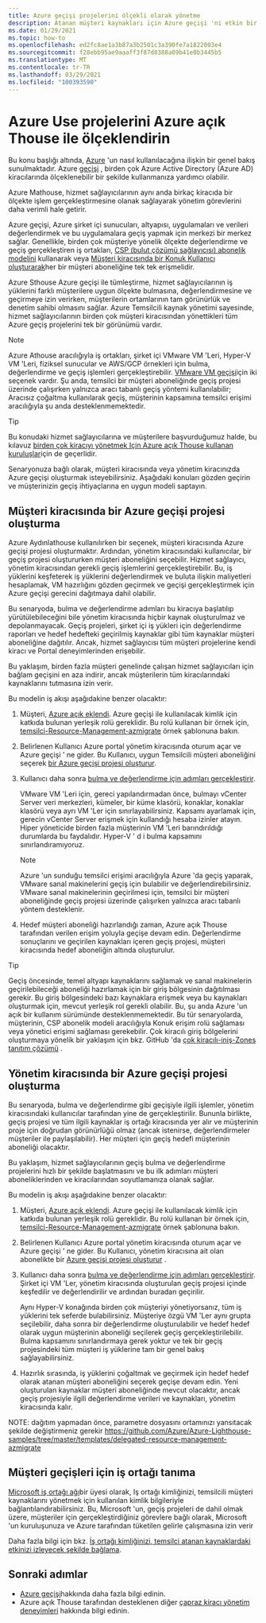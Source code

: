 ```yaml
---
title: Azure geçişi projelerini ölçekli olarak yönetme
description: Atanan müşteri kaynakları için Azure geçişi 'ni etkin bir şekilde kullanmayı öğrenin.
ms.date: 01/29/2021
ms.topic: how-to
ms.openlocfilehash: ed2fc8ae1a3b87a3b2501c3a390fe7a1822003e4
ms.sourcegitcommit: f28ebb95ae9aaaff3f87d8388a09b41e0b3445b5
ms.translationtype: MT
ms.contentlocale: tr-TR
ms.lasthandoff: 03/29/2021
ms.locfileid: "100393590"
---
```

# <a name="manage-azure-migrate-projects-at-scale-with-azure-lighthouse"></a>Azure Use projelerini Azure açık Thouse ile ölçeklendirin

Bu konu başlığı altında, [Azure](../overview.md) 'un nasıl kullanılacağına ilişkin bir genel bakış sunulmaktadır. Azure [geçişi](../../migrate/migrate-services-overview.md) , birden çok Azure Active Directory (Azure AD) kiracılarında ölçeklenebilir bir şekilde kullanmanıza yardımcı olabilir.

Azure Mathouse, hizmet sağlayıcılarının aynı anda birkaç kiracıda bir ölçekte işlem gerçekleştirmesine olanak sağlayarak yönetim görevlerini daha verimli hale getirir.

Azure geçişi, Azure şirket içi sunucuları, altyapısı, uygulamaları ve verileri değerlendirmek ve bu uygulamalara geçiş yapmak için merkezi bir merkez sağlar. Genellikle, birden çok müşteriye yönelik ölçekte değerlendirme ve geçiş gerçekleştiren iş ortakları, [CSP (bulut çözümü sağlayıcısı) abonelik modelini](/partner-center/customers-revoke-admin-privileges) kullanarak veya [Müşteri kiracısında bir Konuk Kullanıcı oluşturarak](../../active-directory/external-identities/what-is-b2b.md)her bir müşteri aboneliğine tek tek erişmelidir.

Azure Sthouse Azure geçişi ile tümleştirme, hizmet sağlayıcılarının iş yüklerini farklı müşterilere uygun ölçekte bulmasına, değerlendirmesine ve geçirmeye izin verirken, müşterilerin ortamlarının tam görünürlük ve denetim sahibi olmasını sağlar. Azure Temsilcili kaynak yönetimi sayesinde, hizmet sağlayıcılarının birden çok müşteri kiracısından yönettikleri tüm Azure geçiş projelerini tek bir görünümü vardır.

> [!NOTE]
> Azure Athouse aracılığıyla iş ortakları, şirket içi VMware VM 'Leri, Hyper-V VM 'Leri, fiziksel sunucular ve AWS/GCP örnekleri için bulma, değerlendirme ve geçiş işlemleri gerçekleştirebilir. [VMware VM geçişi](../../migrate/server-migrate-overview.md)için iki seçenek vardır. Şu anda, temsilci bir müşteri aboneliğinde geçiş projesi üzerinde çalışırken yalnızca aracı tabanlı geçiş yöntemi kullanılabilir; Aracısız çoğaltma kullanılarak geçiş, müşterinin kapsamına temsilci erişimi aracılığıyla şu anda desteklenmemektedir.

> [!TIP]
> Bu konudaki hizmet sağlayıcılarına ve müşterilere başvurduğumuz halde, bu kılavuz [birden çok kiracıyı yönetmek Için Azure açık Thouse kullanan kuruluşlar](../concepts/enterprise.md)için de geçerlidir.

Senaryonuza bağlı olarak, müşteri kiracısında veya yönetim kiracınızda Azure geçişi oluşturmak isteyebilirsiniz. Aşağıdaki konuları gözden geçirin ve müşterinizin geçiş ihtiyaçlarına en uygun modeli saptayın.

## <a name="create-an-azure-migrate-project-in-the-customer-tenant"></a>Müşteri kiracısında bir Azure geçişi projesi oluşturma

Azure Aydınlathouse kullanılırken bir seçenek, müşteri kiracısında Azure geçişi projesi oluşturmaktır. Ardından, yönetim kiracısındaki kullanıcılar, bir geçiş projesi oluştururken müşteri aboneliğini seçebilir. Hizmet sağlayıcı, yönetim kiracısından gerekli geçiş işlemlerini gerçekleştirebilir. Bu, iş yüklerini keşfeterek iş yüklerini değerlendirmek ve buluta ilişkin maliyetleri hesaplamak, VM hazırlığını gözden geçirmek ve geçişi gerçekleştirmek için Azure geçişi gerecini dağıtmaya dahil olabilir.

Bu senaryoda, bulma ve değerlendirme adımları bu kiracıya başlatılıp yürütülebileceğini bile yönetim kiracısında hiçbir kaynak oluşturulmaz ve depolanmayacak. Geçiş projeleri, şirket içi iş yükleri için değerlendirme raporları ve hedef hedefteki geçirilmiş kaynaklar gibi tüm kaynaklar müşteri aboneliğine dağıtılır. Ancak, hizmet sağlayıcısı tüm müşteri projelerine kendi kiracı ve Portal deneyimlerinden erişebilir.

Bu yaklaşım, birden fazla müşteri genelinde çalışan hizmet sağlayıcıları için bağlam geçişini en aza indirir, ancak müşterilerin tüm kiracılarındaki kaynaklarını tutmasına izin verir.

Bu modelin iş akışı aşağıdakine benzer olacaktır:

1. Müşteri, [Azure açık eklendi](onboard-customer.md). Azure geçişi ile kullanılacak kimlik için katkıda bulunan yerleşik rolü gereklidir. Bu rolü kullanan bir örnek için, [temsilci-Resource-Management-azmigrate](https://github.com/Azure/Azure-Lighthouse-samples/tree/master/templates/delegated-resource-management-azmigrate) örnek şablonuna bakın.
1. Belirlenen Kullanıcı Azure portal yönetim kiracısında oturum açar ve Azure geçişi ' ne gider. Bu Kullanıcı, uygun Temsilcili müşteri aboneliğini seçerek [bir Azure geçişi projesi oluşturur](../../migrate/create-manage-projects.md).
1. Kullanıcı daha sonra [bulma ve değerlendirme için adımları gerçekleştirir](../../migrate/tutorial-discover-vmware.md).

   VMware VM 'Leri için, gereci yapılandırmadan önce, bulmayı vCenter Server veri merkezleri, kümeler, bir küme klasörü, konaklar, konaklar klasörü veya ayrı VM 'Ler için sınırlayabilirsiniz. Kapsamı ayarlamak için, gerecin vCenter Server erişmek için kullandığı hesaba izinler atayın. Hiper yöneticide birden fazla müşterinin VM 'Leri barındırıldığı durumlarda bu faydalıdır. Hyper-V ' d i bulma kapsamını sınırlandıramıyoruz.

    > [!NOTE]
    > Azure 'un sunduğu temsilci erişimi aracılığıyla Azure 'da geçiş yaparak, VMware sanal makinelerini geçiş için bulabilir ve değerlendirebilirsiniz. VMware sanal makinelerinin geçirilmesi için, temsilci bir müşteri aboneliğinde geçiş projesi üzerinde çalışırken yalnızca aracı tabanlı yöntem desteklenir.

1. Hedef müşteri aboneliği hazırlandığı zaman, Azure açık Thouse tarafından verilen erişim yoluyla geçişe devam edin. Değerlendirme sonuçlarını ve geçirilen kaynakları içeren geçiş projesi, müşteri kiracısında hedef aboneliğin altında oluşturulur.

> [!TIP]
> Geçiş öncesinde, temel altyapı kaynaklarını sağlamak ve sanal makinelerin geçirilebileceği aboneliği hazırlamak için bir giriş bölgesinin dağıtılması gerekir. Bu giriş bölgesindeki bazı kaynaklara erişmek veya bu kaynakları oluşturmak için, mevcut yerleşik rol gerekli olabilir. Bu, şu anda Azure 'un açık bir kullanım sürümünde desteklenmemektedir. Bu tür senaryolarda, müşterinin, CSP abonelik modeli aracılığıyla Konuk erişim rolü sağlaması veya yönetici erişimi sağlaması gerekebilir. Çok kiracılı giriş bölgelerini oluşturmaya yönelik bir yaklaşım için bkz. GitHub 'da [çok kiracılı-iniş-Zones tanıtım çözümü](https://github.com/Azure/Multi-tenant-Landing-Zones) .

## <a name="create-an-azure-migrate-project-in-the-managing-tenant"></a>Yönetim kiracısında bir Azure geçişi projesi oluşturma

Bu senaryoda, bulma ve değerlendirme gibi geçişiyle ilgili işlemler, yönetim kiracısındaki kullanıcılar tarafından yine de gerçekleştirilir. Bununla birlikte, geçiş projesi ve tüm ilgili kaynaklar iş ortağı kiracısında yer alır ve müşterinin proje için doğrudan görünürlüğü olmaz (ancak istenirse, değerlendirmeler müşteriler ile paylaşılabilir). Her müşteri için geçiş hedefi müşterinin aboneliği olacaktır.

Bu yaklaşım, hizmet sağlayıcılarının geçiş bulma ve değerlendirme projelerini hızlı bir şekilde başlatmasını ve bu ilk adımları müşteri aboneliklerinden ve kiracılarından soyutlamanıza olanak sağlar.

Bu modelin iş akışı aşağıdakine benzer olacaktır:

1. Müşteri, [Azure açık eklendi](onboard-customer.md). Azure geçişi ile kullanılacak kimlik için katkıda bulunan yerleşik rolü gereklidir. Bu rolü kullanan bir örnek için, [temsilci-Resource-Management-azmigrate](https://github.com/Azure/Azure-Lighthouse-samples/tree/master/templates/delegated-resource-management-azmigrate) örnek şablonuna bakın.
1. Belirlenen Kullanıcı Azure portal yönetim kiracısında oturum açar ve Azure geçişi ' ne gider. Bu Kullanıcı, yönetim kiracısına ait olan abonelikte bir [Azure geçişi projesi oluşturur](../../migrate/create-manage-projects.md) .
1. Kullanıcı daha sonra [bulma ve değerlendirme için adımları gerçekleştirir](../../migrate/tutorial-discover-vmware.md). Şirket içi VM 'Ler, yönetim kiracısında oluşturulan geçiş projesi içinde keşfedilir ve değerlendirilir ve ardından buradan geçirilir.

   Aynı Hyper-V konağında birden çok müşteriyi yönetiyorsanız, tüm iş yüklerini tek seferde bulabilirsiniz. Müşteriye özgü VM 'Ler aynı grupta seçilebilir, daha sonra bir değerlendirme oluşturulabilir ve hedef hedef olarak uygun müşterinin aboneliği seçilerek geçiş gerçekleştirilebilir. Bulma kapsamını sınırlandırmaya gerek yoktur ve tek bir geçiş projesindeki tüm müşteri iş yüklerine tam bir genel bakış sağlayabilirsiniz.

1. Hazırlık sırasında, iş yüklerini çoğaltmak ve geçirmek için hedef hedef olarak atanan müşteri aboneliğini seçerek geçişe devam edin. Yeni oluşturulan kaynaklar müşteri aboneliğinde mevcut olacaktır, ancak geçiş projesiyle ilgili değerlendirme verileri ve kaynakları, yönetim kiracısında kalır.

NOTE: dağıtım yapmadan önce, parametre dosyasını ortamınızı yansıtacak şekilde değiştirmeniz gerekir https://github.com/Azure/Azure-Lighthouse-samples/tree/master/templates/delegated-resource-management-azmigrate

## <a name="partner-recognition-for-customer-migrations"></a>Müşteri geçişleri için iş ortağı tanıma

[Microsoft iş ortağı ağı](https://partner.microsoft.com)bir üyesi olarak, Iş ortağı kimliğinizi, temsilcili müşteri kaynaklarını yönetmek için kullanılan kimlik bilgileriyle bağlantılandırabilirsiniz. Bu, Microsoft 'un, geçiş projeleri de dahil olmak üzere, müşteriler için gerçekleştirdiğiniz görevlere bağlı olarak, Microsoft 'un kuruluşunuza ve Azure tarafından tüketilen gelirle çalışmasına izin verir

Daha fazla bilgi için bkz. [İş ortağı kimliğinizi, temsilci atanan kaynaklardaki etkinizi izleyecek şekilde bağlama](partner-earned-credit.md).

## <a name="next-steps"></a>Sonraki adımlar

- [Azure geçişi](../../migrate/migrate-services-overview.md)hakkında daha fazla bilgi edinin.
- Azure açık Thouse tarafından desteklenen diğer [çapraz kiracı yönetim deneyimleri](../concepts/cross-tenant-management-experience.md) hakkında bilgi edinin.
